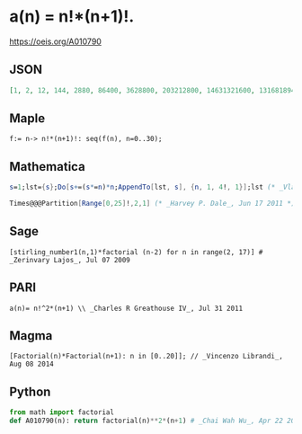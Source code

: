 # a\(n\) \= n\!\*\(n\+1\)\!\.
https://oeis.org/A010790
## JSON
```JSON
[1, 2, 12, 144, 2880, 86400, 3628800, 203212800, 14631321600, 1316818944000, 144850083840000, 19120211066880000, 2982752926433280000, 542861032610856960000, 114000816848279961600000, 27360196043587190784000000, 7441973323855715893248000000]
```
## Maple
```Maple
f:= n-> n!*(n+1)!: seq(f(n), n=0..30);
```
## Mathematica
```Mathematica
s=1;lst={s};Do[s+=(s*=n)*n;AppendTo[lst, s], {n, 1, 4!, 1}];lst (* _Vladimir Joseph Stephan Orlovsky_, Nov 15 2008 *)
```
```Mathematica
Times@@@Partition[Range[0,25]!,2,1] (* _Harvey P. Dale_, Jun 17 2011 *)
```
## Sage
```Sage
[stirling_number1(n,1)*factorial (n-2) for n in range(2, 17)] # _Zerinvary Lajos_, Jul 07 2009
```
## PARI
```PARI
a(n)= n!^2*(n+1) \\ _Charles R Greathouse IV_, Jul 31 2011
```
## Magma
```Magma
[Factorial(n)*Factorial(n+1): n in [0..20]]; // _Vincenzo Librandi_, Aug 08 2014
```
## Python
```Python
from math import factorial
def A010790(n): return factorial(n)**2*(n+1) # _Chai Wah Wu_, Apr 22 2024
```
